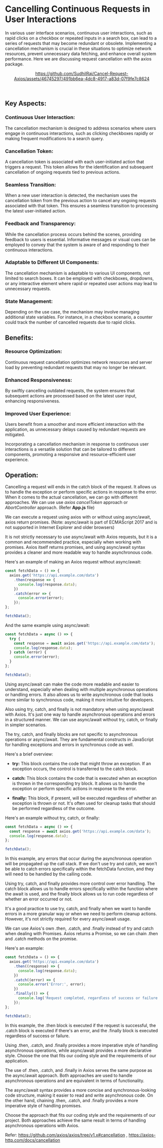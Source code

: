 # Cancelling Continuous Requests in User Interactions
In various user interface scenarios, continuous user interactions, such as rapid clicks on a checkbox or repeated inputs in a search box, can lead to a series of requests that may become redundant or obsolete. Implementing a cancellation mechanism is crucial in these situations to optimize network resources, prevent unnecessary data fetching, and enhance overall system performance. Here we are discussing request cancellation with the axios package.
<br>

<div align="center">

https://github.com/SudhilRaj/Cancel-Request-Axios/assets/46745297/491bb6ea-4dc8-4917-a83d-07f9fe7c8624

</div>
<br>

## Key Aspects:
### Continuous User Interaction: 
The cancellation mechanism is designed to address scenarios where users engage in continuous interactions, such as clicking checkboxes rapidly or making frequent modifications to a search query.

### Cancellation Token: 
A cancellation token is associated with each user-initiated action that triggers a request. This token allows for the identification and subsequent cancellation of ongoing requests tied to previous actions.

### Seamless Transition: 
When a new user interaction is detected, the mechanism uses the cancellation token from the previous action to cancel any ongoing requests associated with that token. This ensures a seamless transition to processing the latest user-initiated action.

### Feedback and Transparency: 
While the cancellation process occurs behind the scenes, providing feedback to users is essential. Informative messages or visual cues can be employed to convey that the system is aware of and responding to their continuous interactions.

### Adaptable to Different UI Components: 
The cancellation mechanism is adaptable to various UI components, not limited to search boxes. It can be employed with checkboxes, dropdowns, or any interactive element where rapid or repeated user actions may lead to unnecessary requests.

### State Management: 
Depending on the use case, the mechanism may involve managing additional state variables. For instance, in a checkbox scenario, a counter could track the number of cancelled requests due to rapid clicks.

## Benefits:
### Resource Optimization:
Continuous request cancellation optimizes network resources and server load by preventing redundant requests that may no longer be relevant.

### Enhanced Responsiveness: 
By swiftly cancelling outdated requests, the system ensures that subsequent actions are processed based on the latest user input, enhancing responsiveness.

### Improved User Experience: 
Users benefit from a smoother and more efficient interaction with the application, as unnecessary delays caused by redundant requests are mitigated.

Incorporating a cancellation mechanism in response to continuous user interactions is a versatile solution that can be tailored to different components, promoting a responsive and resource-efficient user experience.

## Operation:
Cancelling a request will ends in the catch block of the request. It allows us to handle the exception or perform specific actions in response to the error.
When it comes to the actual cancellation, we can go with different approaches. We can use use <em>axios cancelToken</em> approach or <em>AbortController</em> approach.
(Refer <b>App.js</b> file)

We can execute a request using axios with or without using async/await, axios return promises. (Note: async/await is part of ECMAScript 2017 and is not supported in Internet Explorer and older browsers)

It is not strictly necessary to use async/await with Axios requests, but it is a common and recommended practice, especially when working with promises. Axios itself returns promises, and using async/await syntax provides a cleaner and more readable way to handle asynchronous code.

Here's an example of making an Axios request without async/await:

```js
const fetchData = () => {
  axios.get('https://api.example.com/data')
    .then(response => {
      console.log(response.data);
    })
    .catch(error => {
      console.error(error);
    });
};

fetchData();
```

And the same example using async/await:

```js
const fetchData = async () => {
  try {
    const response = await axios.get('https://api.example.com/data');
    console.log(response.data);
  } catch (error) {
    console.error(error);
  }
};

fetchData();
```

Using async/await can make the code more readable and easier to understand, especially when dealing with multiple asynchronous operations or handling errors. It also allows us to write asynchronous code that looks more similar to synchronous code, making it more intuitive for developers.

Also using try, catch, and finally is not mandatory when using async/await with Axios. It's just one way to handle asynchronous operations and errors in a structured manner. We can use async/await without try, catch, or finally in simpler scenarios.

The try, catch, and finally blocks are not specific to asynchronous operations or async/await. They are fundamental constructs in JavaScript for handling exceptions and errors in synchronous code as well.

Here's a brief overview:

- <b>try:</b> This block contains the code that might throw an exception. If an exception occurs, the control is transferred to the catch block.

- <b>catch:</b> This block contains the code that is executed when an exception is thrown in the corresponding try block. It allows us to handle the exception or perform specific actions in response to the error.

- <b>finally:</b> This block, if present, will be executed regardless of whether an exception is thrown or not. It's often used for cleanup tasks that should be performed regardless of the outcome.

Here's an example without try, catch, or finally:

```js
const fetchData = async () => {
  const response = await axios.get('https://api.example.com/data');
  console.log(response.data);
};

fetchData();
```

In this example, any errors that occur during the asynchronous operation will be propagated up the call stack. If we don't use try and catch, we won't be able to catch errors specifically within the fetchData function, and they will need to be handled by the calling code.

Using try, catch, and finally provides more control over error handling. The catch block allows us to handle errors specifically within the function where the await is used, and the finally block allows us to run code regardless of whether an error occurred or not.

It's a good practice to use try, catch, and finally when we want to handle errors in a more granular way or when we need to perform cleanup actions. However, it's not strictly required for every async/await usage.

We can use Axios's own .then, .catch, and .finally instead of try and catch when dealing with Promises. Axios returns a Promise, so we can chain .then and .catch methods on the promise.

Here's an example:
```js
const fetchData = () => {
  axios.get('https://api.example.com/data')
    .then((response) => {
      console.log(response.data);
    })
    .catch((error) => {
      console.error('Error:', error);
    })
    .finally(() => {
      console.log('Request completed, regardless of success or failure.');
    });
};

fetchData();
```

In this example, the .then block is executed if the request is successful, the .catch block is executed if there's an error, and the .finally block is executed regardless of success or failure.

Using .then, .catch, and .finally provides a more imperative style of handling asynchronous operations, while async/await provides a more declarative style. Choose the one that fits our coding style and the requirements of our application.

The use of .then, .catch, and .finally in Axios serves the same purpose as the async/await approach. Both approaches are used to handle asynchronous operations and are equivalent in terms of functionality.

The async/await syntax provides a more concise and synchronous-looking code structure, making it easier to read and write asynchronous code. On the other hand, chaining .then, .catch, and .finally provides a more imperative style of handling promises.

Choose the approach that fits our coding style and the requirements of our project. Both approaches achieve the same result in terms of handling asynchronous operations with Axios.


Refer:
https://github.com/axios/axios/tree/v1.x#cancellation ,
https://axios-http.com/docs/cancellation
